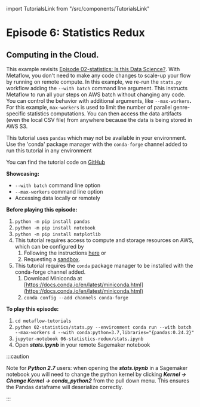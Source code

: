 import TutorialsLink from "/src/components/TutorialsLink"

# Episode 6: Statistics Redux

## Computing in the Cloud.

This example revisits [Episode 02-statistics: Is this Data Science?](../season-1-the-local-experience/episode02). With Metaflow, you don't need to make any code changes to scale-up your flow by running on remote compute. In this example, we re-run the `stats.py` workflow adding the `--with batch` command line argument. This instructs Metaflow to run all your steps on AWS batch without changing any code. You can control the behavior with additional arguments, like `--max-workers`**.** For this example, `max-workers` is used to limit the number of parallel genre-specific statistics computations. You can then access the data artifacts \(even the local CSV file\) from anywhere because the data is being stored in AWS S3.

This tutorial uses `pandas` which may not be available in your environment. Use the 'conda' package manager with the `conda-forge` channel added to run this tutorial in any environment

You can find the tutorial code on [GitHub](https://github.com/Netflix/metaflow/tree/master/metaflow/tutorials/06-statistics-redux)

**Showcasing:**

- `--with batch` command line option
- `--max-workers` command line option
- Accessing data locally or remotely

**Before playing this episode:**

1. `python -m pip install pandas`
2. `python -m pip install notebook`
3. `python -m pip install matplotlib`
4. This tutorial requires access to compute and storage resources on AWS, which can be configured by
   1. Following the instructions [here](https://outerbounds.com/docs/admin/metaflow-on-aws/deployment-guide) or
   2. Requesting a [sandbox](../../../metaflow-on-aws/metaflow-sandbox).
5. This tutorial requires the `conda` package manager to be installed with the conda-forge channel added.
   1. Download Miniconda at [https://docs.conda.io/en/latest/miniconda.html](https://docs.conda.io/en/latest/miniconda.html)
   2. `conda config --add channels conda-forge`

**To play this episode:**

1. `cd metaflow-tutorials`
2. `python 02-statistics/stats.py --environment conda run --with batch --max-workers 4 --with conda:python=3.7,libraries="{pandas:0.24.2}"`
3. `jupyter-notebook 06-statistics-redux/stats.ipynb`
4. Open _**stats.ipynb**_ in your remote Sagemaker notebook

:::caution

Note for _**Python 2.7**_ users: when opening the _**stats.ipynb**_ in a Sagemaker notebook you will need to change the python kernel by clicking _**Kernel -&gt; Change Kernel -&gt; conda_python2**_ from the pull down menu. This ensures the Pandas dataframe will deserialize correctly.

:::

<TutorialsLink link="../"/>
